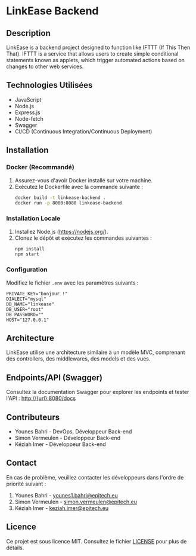 # LinkEase Backend

## Description

LinkEase is a backend project designed to function like IFTTT (If This Then That). IFTTT is a service that allows users to create simple conditional statements known as applets, which trigger automated actions based on changes to other web services.

## Technologies Utilisées

- JavaScript
- Node.js
- Express.js
- Node-fetch
- Swagger
- CI/CD (Continuous Integration/Continuous Deployment)

## Installation

### Docker (Recommandé)

1. Assurez-vous d'avoir Docker installé sur votre machine.
2. Exécutez le Dockerfile avec la commande suivante :
    ```bash
    docker build -t linkease-backend .
    docker run -p 8080:8080 linkease-backend
    ```

### Installation Locale

1. Installez Node.js (https://nodejs.org/).
2. Clonez le dépôt et exécutez les commandes suivantes :
    ```bash
    npm install
    npm start
    ```

### Configuration

Modifiez le fichier `.env` avec les paramètres suivants :
```env
PRIVATE_KEY="bonjour !"
DIALECT="mysql"
DB_NAME="linkease"
DB_USER="root"
DB_PASSWORD=""
HOST="127.0.0.1"
```

## Architecture

LinkEase utilise une architecture similaire à un modèle MVC, comprenant des controllers, des middlewares, des models et des vues.

## Endpoints/API (Swagger)

Consultez la documentation Swagger pour explorer les endpoints et tester l'API : [http://{url}:8080/docs](http://{url}:8080/docs)

## Contributeurs

- Younes Bahri - DevOps, Développeur Back-end
- Simon Vermeulen - Développeur Back-end
- Kéziah Imer - Développeur Back-end

## Contact

En cas de problème, veuillez contacter les développeurs dans l'ordre de priorité suivant :

1. Younes Bahri - younes1.bahri@epitech.eu
2. Simon Vermeulen - simon.vermeulen@epitech.eu
3. Kéziah Imer - keziah.imer@epitech.eu

## Licence

Ce projet est sous licence MIT. Consultez le fichier [LICENSE](LICENSE) pour plus de détails.
